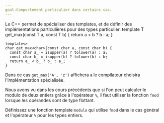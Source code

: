 ```yaml
---
goal:Comportement particulier dans certains cas.
---
```

Le C++ permet de spécialiser des templates, et de définir des implémentations particulières pour des types particulier.
    template<typename T>
    T get_max(const T a, const T b) {
      return a < b ? b : a;
    }
    
    template<>
    char get_max<char>(const char a, const char b) {
      const char a_ = isupper(a) ? tolower(a) : a;
      const char b_ = isupper(b) ? tolower(b) : b;
      return a_ < b_ ? b_ : a_;
    }
Dans ce cas `get_max('A', 'z')` affichera `a` le compilateur choisira l'implémentation spécialisée.

Nous avons vu dans les cours précédents que si l'on peut calculer le modulo de deux entiers grâce à l'opérateur `%`, il faut utiliser la fonction `fmod` lorsque les opérandes sont de type flottant.

Définissez une fonction template `modulo` qui utilise `fmod` dans le cas général et l'opérateur `%` pour les types entiers.

